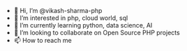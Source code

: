 - 👋 Hi, I’m @vikash-sharma-php
- 👀 I’m interested in php, cloud world, sql
- 🌱 I’m currently learning python, data science, AI
- 💞️ I’m looking to collaborate on Open Source PHP projects
- 📫 How to reach me 

<!---
vikash-sharma-php/vikash-sharma-php is a ✨ special ✨ repository because its `README.md` (this file) appears on your GitHub profile.
You can click the Preview link to take a look at your changes.
--->
